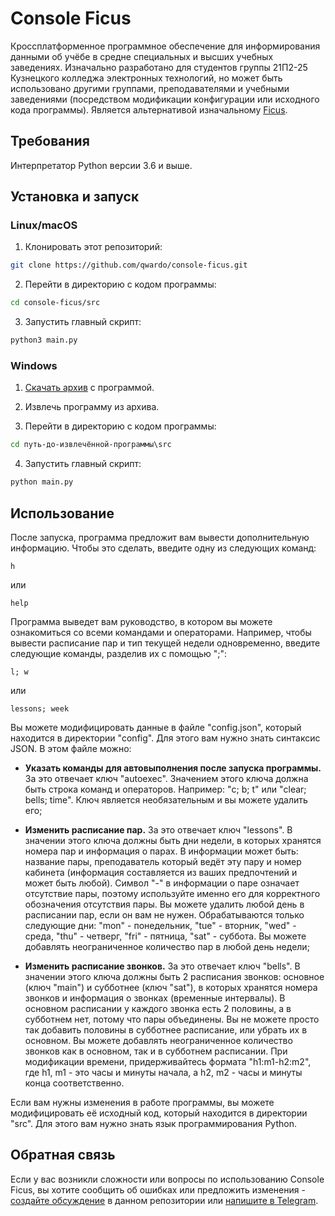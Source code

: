 # Console Ficus
Кроссплатформенное программное обеспечение для информирования данными об учёбе в средне специальных и высших учебных заведениях. Изначально разработано для студентов группы 21П2-25 Кузнецкого колледжа электронных технологий, но может быть использовано другими группами, преподавателями и учебными заведениями (посредством модификации конфигурации или исходного кода программы). Является альтернативой изначальному [Ficus](https://github.com/tpmax179/tpmax179.github.io).

## Требования
Интерпретатор Python версии 3.6 и выше.

## Установка и запуск
### Linux/macOS
1. Клонировать этот репозиторий:

```bash
git clone https://github.com/qwardo/console-ficus.git
```

2. Перейти в директорию с кодом программы:

```bash
cd console-ficus/src
```

3. Запустить главный скрипт:

```bash
python3 main.py
```

### Windows
1. [Скачать архив](https://github.com/qwardo/console-ficus/archive/refs/heads/main.zip) с программой.

2. Извлечь программу из архива.

3. Перейти в директорию с кодом программы:

```cmd
cd путь-до-извлечённой-программы\src
```

4. Запустить главный скрипт:

```cmd
python main.py
```

## Использование
После запуска, программа предложит вам вывести дополнительную информацию. Чтобы это сделать, введите одну из следующих команд:

```
h
```

или

```
help
```

Программа выведет вам руководство, в котором вы можете ознакомиться со всеми командами и операторами. Например, чтобы вывести расписание пар и тип текущей недели одновременно, введите следующие команды, разделив их с помощью ";":

```
l; w
```

или

```
lessons; week
```

Вы можете модифицировать данные в файле "config.json", который находится в директории "config". Для этого вам нужно знать синтаксис JSON. В этом файле можно:

- **Указать команды для автовыполнения после запуска программы.** За это отвечает ключ "autoexec". Значением этого ключа должна быть строка команд и операторов. Например: "c; b; t" или "clear; bells; time". Ключ является необязательным и вы можете удалить его;

- **Изменить расписание пар.** За это отвечает ключ "lessons". В значении этого ключа должны быть дни недели, в которых хранятся номера пар и информация о парах. В информации может быть: название пары, преподаватель который ведёт эту пару и номер кабинета (информация составляется из ваших предпочтений и может быть любой). Символ "-" в информации о паре означает отсутствие пары, поэтому используйте именно его для корректного обозначения отсутствия пары. Вы можете удалить любой день в расписании пар, если он вам не нужен. Обрабатываются только следующие дни: "mon" - понедельник, "tue" - вторник, "wed" - среда, "thu" - четверг, "fri" - пятница, "sat" - суббота. Вы можете добавлять неограниченное количество пар в любой день недели;

- **Изменить расписание звонков.** За это отвечает ключ "bells". В значении этого ключа должны быть 2 расписания звонков: основное (ключ "main") и субботнее (ключ "sat"), в которых хранятся номера звонков и информация о звонках (временные интервалы). В основном расписании у каждого звонка есть 2 половины, а в субботнем нет, потому что пары объединены. Вы не можете просто так добавить половины в субботнее расписание, или убрать их в основном. Вы можете добавлять неограниченное количество звонков как в основном, так и в субботнем расписании. При модификации времени, придерживайтесь формата "h1:m1-h2:m2", где h1, m1 - это часы и минуты начала, а h2, m2 - часы и минуты конца соответственно.

Если вам нужны изменения в работе программы, вы можете модифицировать её исходный код, который находится в директории "src". Для этого вам нужно знать язык программирования Python.

## Обратная связь
Если у вас возникли сложности или вопросы по использованию Console Ficus, вы хотите сообщить об ошибках или предложить изменения - [создайте обсуждение](https://github.com/qwardo/console-ficus/issues/new/choose) в данном репозитории или [напишите в Telegram](https://t.me/odrawq).
